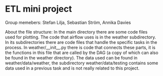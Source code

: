 # ETL mini project

Group memebers: Stefan Lilja, Sebastian Ström, Annika Davies

About the file structure: In the main directory there are some code files used for plotting. The code that airflow uses is in the weather subdirectory. In its subdirectories there are code files that handle the specific tasks in the process. In weather/\_\_init\_\_.py there is code that connects these parts, it is the functions in this file that are called by the DAG (a copy of which can also be found in the weather directory). The data used can be found in weather/data/weather, the subdirectory weather/data/testing contains some data used in a previous task and is not really related to this project.